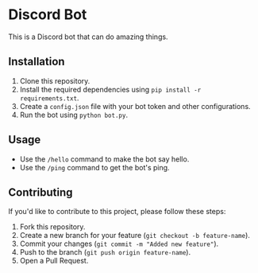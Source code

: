 # Discord Bot

This is a Discord bot that can do amazing things.

## Installation

1. Clone this repository.
2. Install the required dependencies using `pip install -r requirements.txt`.
3. Create a `config.json` file with your bot token and other configurations.
4. Run the bot using `python bot.py`.

## Usage

- Use the `/hello` command to make the bot say hello.
- Use the `/ping` command to get the bot's ping.

## Contributing

If you'd like to contribute to this project, please follow these steps:

1. Fork this repository.
2. Create a new branch for your feature (`git checkout -b feature-name`).
3. Commit your changes (`git commit -m "Added new feature"`).
4. Push to the branch (`git push origin feature-name`).
5. Open a Pull Request.

